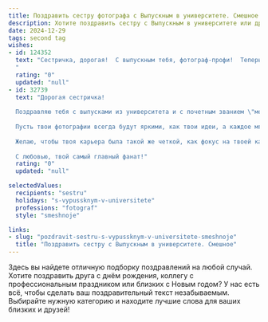 ```yaml
---
title: Поздравить сестру фотографа с Выпускным в университете. Смешное
description: Хотите поздравить сестру с Выпускным в университете или другим праздником? Наш ИИ создаст незабываемое поздравление, а вы обязательно выделитесь среди других.  
date: 2024-12-29
tags: second tag
wishes:
- id: 124352
  text: "Сестричка, дорогая!  С выпускным тебя, фотограф-профи!  Теперь можешь смело снимать не только свадебные торжества, но и собственные успехи –  порадуй нас наконец-то крутыми фоточками без студентов в качестве моделей!  Пусть твой объектив всегда будет направлен на лучшие моменты жизни, а зарплата – на качественную технику (и, может быть, на небольшой отпуск, чтобы отойти от потока однотипных лиц на защитах дипломов). Ура!
  "
  rating: "0"
  updated: "null"
- id: 32739
  text: "Дорогая сестричка!
  
  Поздравляю тебя с выпусками из университета и с почетным званием \"молодой фотограф\"! 🎓📸 Теперь ты официально можешь снимать все, что движется – а также то, что не движется, если это будет нужно для твоего проекта.
  
  Пусть твои фотографии всегда будут яркими, как твои идеи, а каждое мгновение, запечатленное в кадре, приносит радость и... лайки в социальных сетях! Помни, что успех — это не только хорошие снимки, но и умение заставить людей позировать правильно (или хотя бы не мычать в кадре)!
  
  Желаю, чтобы твоя карьера была такой же четкой, как фокус на твоей камере, а жизнь — такой же насыщенной, как цвет на твоих фотографиях!
  
  С любовью, твой самый главный фанат!"
  rating: "0"
  updated: "null"

selectedValues:
  recipients: "sestru"
  holidays: "s-vypussknym-v-universitete"
  professions: "fotograf"
  style: "smeshnoje"

links:
- slug: "pozdravit-sestru-s-vypussknym-v-universitete-smeshnoje"
  title: "Поздравить сестру с Выпускным в университете. Смешное"
---
```


Здесь вы найдете отличную подборку поздравлений на любой случай.
Хотите поздравить друга с днём рождения, коллегу с профессиональным праздником или близких с Новым годом? У нас есть всё, чтобы сделать ваш поздравительный текст незабываемым. Выбирайте нужную категорию и находите лучшие слова для ваших близких и друзей!
